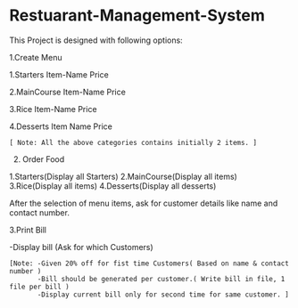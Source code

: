 # Restuarant-Management-System

This Project is designed with following options:

1.Create Menu

  1.Starters
    Item-Name Price
  
  2.MainCourse
    Item-Name Price
  
  3.Rice
    Item-Name Price
    
  4.Desserts
    Item Name Price

    [ Note: All the above categories contains initially 2 items. ]
    
    
2. Order Food

  1.Starters(Display all Starters)
  2.MainCourse(Display all items)
  3.Rice(Display all items)
  4.Desserts(Display all desserts)

  After the selection of menu items, ask for customer details like name and contact number.
  
3.Print Bill
  
  
  -Display bill (Ask for which Customers)
  
    [Note: -Given 20% off for fist time Customers( Based on name & contact number ) 
           -Bill should be generated per customer.( Write bill in file, 1 file per bill )
           -Display current bill only for second time for same customer. ]
